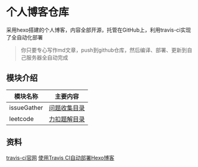 # 个人博客仓库

采用hexo搭建的个人博客，内容全部开源，托管在GitHub上，利用travis-ci实现了全自动化部署

>你只要专心写作md文章，push到github仓库，然后编译、部署、更新到自己服务器全自动完成

## 模块介绍

模块名称|主要内容
---|---
issueGather|[问题收集目录](https://github.com/smltq/blog/blob/master/source/_posts/issueGather/index.md)
leetcode|[力扣题解目录](https://github.com/smltq/blog/blob/master/source/_posts/leetcode/index.md)

## 资料

[travis-ci官网](https://travis-ci.org/)
[使用Travis CI自动部署Hexo博客](https://www.itfanr.cc/2017/08/09/using-travis-ci-automatic-deploy-hexo-blogs/)